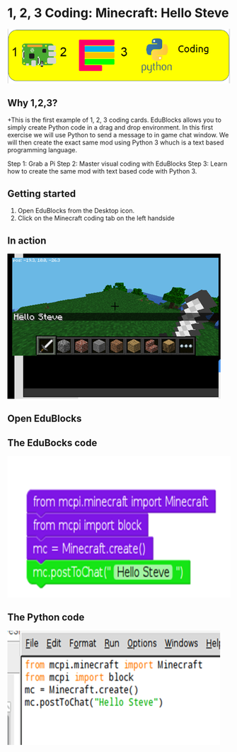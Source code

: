 # 1, 2, 3 Coding: Minecraft: Hello Steve
![](123cc2.png)

## Why 1,2,3?

+This is the first example of 1, 2, 3 coding cards. EduBlocks allows you to simply create Python code in a drag and drop environment. In this first exercise we will use Python to send a message to in game chat window. We will then create the exact same mod using Python 3 whuch is a text based programming language. 

Step 1: Grab a Pi
Step 2: Master visual coding with EduBlocks
Step 3: Learn how to create the same mod with text based code with Python 3.

## Getting started 

1. Open EduBlocks from the Desktop icon.
1. Click on the Minecraft coding tab on the left handside

## In action
![](Minecraft.png)
## Open EduBlocks



## The EduBocks code
![](code.png)

## The Python code
![](python.png)
